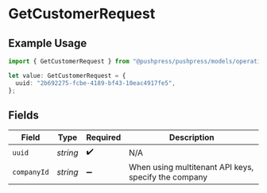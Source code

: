 # GetCustomerRequest

## Example Usage

```typescript
import { GetCustomerRequest } from "@pushpress/pushpress/models/operations";

let value: GetCustomerRequest = {
  uuid: "2b692275-fcbe-4189-bf43-10eac4917fe5",
};
```

## Fields

| Field                                                | Type                                                 | Required                                             | Description                                          |
| ---------------------------------------------------- | ---------------------------------------------------- | ---------------------------------------------------- | ---------------------------------------------------- |
| `uuid`                                               | *string*                                             | :heavy_check_mark:                                   | N/A                                                  |
| `companyId`                                          | *string*                                             | :heavy_minus_sign:                                   | When using multitenant API keys, specify the company |